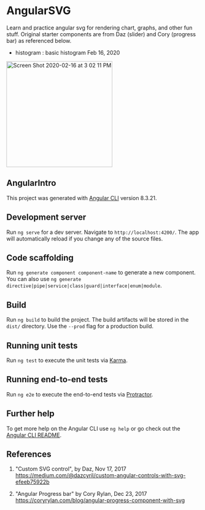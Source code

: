 # AngularSVG

Learn and practice angular svg for rendering chart, graphs, and other fun stuff.
Original starter components are from Daz (slider) and Cory (progress bar) as referenced below.

- histogram : basic histogram Feb 16, 2020

<img width="276" alt="Screen Shot 2020-02-16 at 3 02 11 PM" src="https://user-images.githubusercontent.com/1282659/74613683-a087e600-50cd-11ea-907a-e0e6f1bacb4c.png">

## AngularIntro

This project was generated with [Angular CLI](https://github.com/angular/angular-cli) version 8.3.21.

## Development server

Run `ng serve` for a dev server. Navigate to `http://localhost:4200/`. The app will automatically reload if you change any of the source files.

## Code scaffolding

Run `ng generate component component-name` to generate a new component. You can also use `ng generate directive|pipe|service|class|guard|interface|enum|module`.

## Build

Run `ng build` to build the project. The build artifacts will be stored in the `dist/` directory. Use the `--prod` flag for a production build.

## Running unit tests

Run `ng test` to execute the unit tests via [Karma](https://karma-runner.github.io).

## Running end-to-end tests

Run `ng e2e` to execute the end-to-end tests via [Protractor](http://www.protractortest.org/).

## Further help

To get more help on the Angular CLI use `ng help` or go check out the [Angular CLI README](https://github.com/angular/angular-cli/blob/master/README.md).

## References

1. "Custom SVG control", by Daz, Nov 17, 2017\
   https://medium.com/@dazcyril/custom-angular-controls-with-svg-efeeb75922b
   
2. "Angular Progress bar" by Cory Rylan, Dec 23, 2017\
   https://coryrylan.com/blog/angular-progress-component-with-svg
